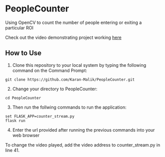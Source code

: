# PeopleCounter
Using OpenCV to count the number of people entering or exiting a particular ROI

Check out the video demonstrating project working [here](https://drive.google.com/file/d/1jBfTiH7UXfdpJ_q8aXcNkohM3HRZ_iDM/view?usp=sharing)

## How to Use

1. Clone this repository to your local system by typing the following command on the Command Prompt:
```
git clone https://github.com/Karan-Malik/PeopleCounter.git
```

2. Change your directory to PeopleCounter:
```
cd PeopleCounter
```

3. Then run the follwing commands to run the application:
```
set FLASK_APP=counter_stream.py
flask run
```

4. Enter the url provided after running the previous commands into your web browser

To change the video played, add the video address to counter_stream.py in line 41.
